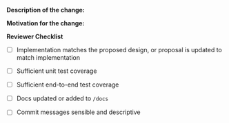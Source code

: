 <!--

Before making a PR, please read our contributing guidelines https://github.com/operator-framework/operator-lifecycle-manager/blob/master/CONTRIBUTING.md
Note: Make sure your branch is rebased to the latest upstream master.

-->

**Description of the change:**


**Motivation for the change:**

**Reviewer Checklist**
- [ ] Implementation matches the proposed design, or proposal is updated to match implementation
- [ ] Sufficient unit test coverage 
- [ ] Sufficient end-to-end test coverage
- [ ] Docs updated or added to `/docs` 
- [ ] Commit messages sensible and descriptive


<!--

Note: If this PR is fixing an issue make sure to add a note saying:
Closes #<ISSUE_NUMBER>

-->
